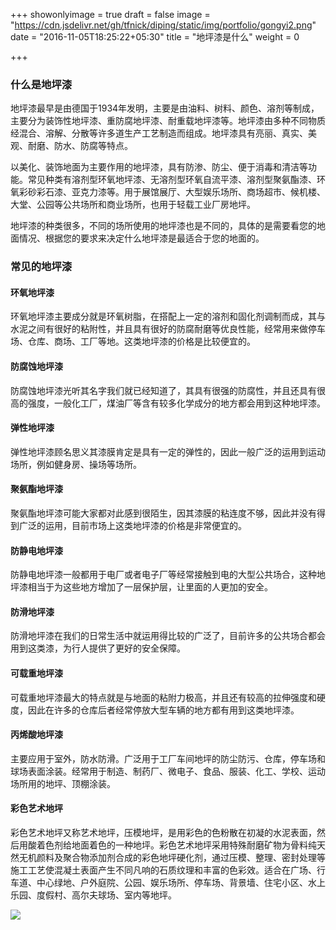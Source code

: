 +++
showonlyimage = true
draft = false
image = "https://cdn.jsdelivr.net/gh/tfnick/diping/static/img/portfolio/gongyi2.png"
date = "2016-11-05T18:25:22+05:30"
title = "地坪漆是什么"
weight = 0

+++


### 什么是地坪漆

地坪漆最早是由德国于1934年发明，主要是由油料、树料、颜色、溶剂等制成，主要分为装饰性地坪漆、重防腐地坪漆、耐重载地坪漆等。地坪漆由多种不同物质经混合、溶解、分散等许多道生产工艺制造而组成。地坪漆具有亮丽、真实、美观、耐磨、防水、防腐等特点。

以美化、装饰地面为主要作用的地坪漆，具有防渗、防尘、便于消毒和清洁等功能。常见种类有溶剂型环氧地坪漆、无溶剂型环氧自流平漆、溶剂型聚氨酯漆、环氧彩砂彩石漆、亚克力漆等。用于展馆展厅、大型娱乐场所、商场超市、候机楼、大堂、公园等公共场所和商业场所，也用于轻载工业厂房地坪。

地坪漆的种类很多，不同的场所使用的地坪漆也是不同的，具体的是需要看您的地面情况、根据您的要求来决定什么地坪漆是最适合于您的地面的。

### 常见的地坪漆

#### 环氧地坪漆

环氧地坪漆主要成分就是环氧树脂，在搭配上一定的溶剂和固化剂调制而成，其与水泥之间有很好的粘附性，并且具有很好的防腐耐磨等优良性能，经常用来做停车场、仓库、商场、工厂等地。这类地坪漆的价格是比较便宜的。

#### 防腐蚀地坪漆

防腐蚀地坪漆光听其名字我们就已经知道了，其具有很强的防腐性，并且还具有很高的强度，一般化工厂，煤油厂等含有较多化学成分的地方都会用到这种地坪漆。

#### 弹性地坪漆

弹性地坪漆顾名思义其漆膜肯定是具有一定的弹性的，因此一般广泛的运用到运动场所，例如健身房、操场等场所。

#### 聚氨酯地坪漆

聚氨酯地坪漆可能大家都对此感到很陌生，因其漆膜的粘连度不够，因此并没有得到广泛的运用，目前市场上这类地坪漆的价格是非常便宜的。

#### 防静电地坪漆

防静电地坪漆一般都用于电厂或者电子厂等经常接触到电的大型公共场合，这种地坪漆相当于为这些地方增加了一层保护层，让里面的人更加的安全。

#### 防滑地坪漆

防滑地坪漆在我们的日常生活中就运用得比较的广泛了，目前许多的公共场合都会用到这类漆，为行人提供了更好的安全保障。

#### 可载重地坪漆

可载重地坪漆最大的特点就是与地面的粘附力极高，并且还有较高的拉伸强度和硬度，因此在许多的仓库后者经常停放大型车辆的地方都有用到这类地坪漆。

#### 丙烯酸地坪漆

主要应用于室外，防水防滑。广泛用于工厂车间地坪的防尘防污、仓库，停车场和球场表面涂装。经常用于制造、制药厂、微电子、食品、服装、化工、学校、运动场所用的地坪、顶棚涂装。

#### 彩色艺术地坪

彩色艺术地坪又称艺术地坪，压模地坪，是用彩色的色粉散在初凝的水泥表面，然后用酸着色剂给地面着色的一种地坪。彩色艺术地坪采用特殊耐磨矿物为骨料纯天然无机颜料及聚合物添加剂合成的彩色地坪硬化剂，通过压模、整理、密封处理等施工工艺使混凝土表面产生不同凡响的石质纹理和丰富的色彩效。适合在广场、行车道、中心绿地、户外庭院、公园、娱乐场所、停车场、背景墙、住宅小区、水上乐园、度假村、高尔夫球场、室内等地坪。


![](https://cdn.jsdelivr.net/gh/tfnick/diping/content/portfolio/assets/3fdf6fc5731f38ff0dedd25e5929bf57-20210309001149961.jpg)
